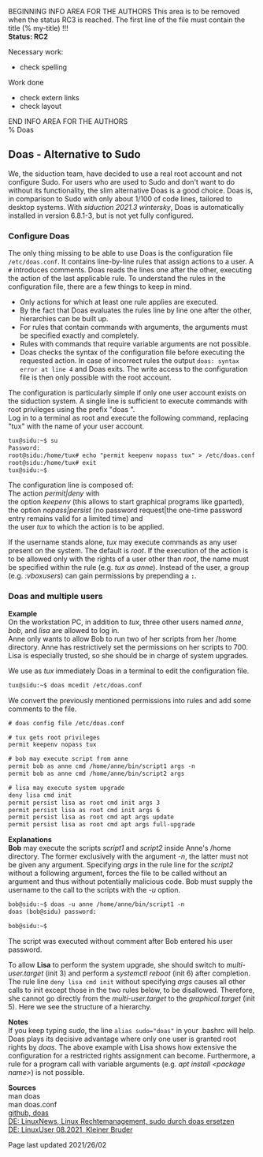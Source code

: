 BEGINNING   INFO AREA FOR THE AUTHORS
This area is to be removed when the status RC3 is reached. The first line of the file must contain the title (% my-title) !!!  
**Status: RC2**

Necessary work:

+ check spelling  

Work done

+ check extern links  
+ check layout  

END   INFO AREA FOR THE AUTHORS  
% Doas

## Doas - Alternative to Sudo

We, the siduction team, have decided to use a real root account and not configure Sudo. For users who are used to Sudo and don't want to do without its functionality, the slim alternative Doas is a good choice. Doas is, in comparison to Sudo with only about 1/100 of code lines, tailored to desktop systems. With *siduction 2021.3 wintersky*, Doas is automatically installed in version 6.8.1-3, but is not yet fully configured.

### Configure Doas

The only thing missing to be able to use Doas is the configuration file `/etc/doas.conf`. It contains line-by-line rules that assign actions to a user. A `#` introduces comments. Doas reads the lines one after the other, executing the action of the last applicable rule. To understand the rules in the configuration file, there are a few things to keep in mind.  
- Only actions for which at least one rule applies are executed.
- By the fact that Doas evaluates the rules line by line one after the other, hierarchies can be built up.
- For rules that contain commands with arguments, the arguments must be specified exactly and completely.
- Rules with commands that require variable arguments are not possible.
- Doas checks the syntax of the configuration file before executing the requested action. In case of incorrect rules the output `doas: syntax error at line 4` and Doas exits. The write access to the configuration file is then only possible with the root account.

The configuration is particularly simple if only one user account exists on the siduction system. A single line is sufficient to execute commands with root privileges using the prefix "doas ".  
Log in to a terminal as root and execute the following command, replacing "tux" with the name of your user account. 

~~~txt
tux@sidu:~$ su
Password:
root@sidu:/home/tux# echo "permit keepenv nopass tux" > /etc/doas.conf
root@sidu:/home/tux# exit
tux@sidu:~$
~~~

The configuration line is composed of:  
The action *permit|deny* with  
the option *keepenv* (this allows to start graphical programs like gparted),  
the option *nopass|persist* (no password request|the one-time password entry remains valid for a limited time) and  
the user *tux* to which the action is to be applied.

If the username stands alone, *tux* may execute commands as any user present on the system. The default is *root*. If the execution of the action is to be allowed only with the rights of a user other than *root*, the name must be specified within the rule (e.g. *tux as anne*). Instead of the user, a group (e.g. *:vboxusers*) can gain permissions by prepending a **`:`**.

### Doas and multiple users

**Example**  
On the workstation PC, in addition to *tux*, three other users named *anne*, *bob*, and *lisa* are allowed to log in.  
Anne only wants to allow Bob to run two of her scripts from her /home directory. Anne has restrictively set the permissions on her scripts to 700.  
Lisa is especially trusted, so she should be in charge of system upgrades.

We use as *tux* immediately Doas in a terminal to edit the configuration file.

~~~txt
tux@sidu:~$ doas mcedit /etc/doas.conf
~~~

We convert the previously mentioned permissions into rules and add some comments to the file.

~~~txt
# doas config file /etc/doas.conf

# tux gets root privileges
permit keepenv nopass tux

# bob may execute script from anne
permit bob as anne cmd /home/anne/bin/script1 args -n
permit bob as anne cmd /home/anne/bin/script2 args

# lisa may execute system upgrade
deny lisa cmd init
permit persist lisa as root cmd init args 3
permit persist lisa as root cmd init args 6
permit persist lisa as root cmd apt args update
permit persist lisa as root cmd apt args full-upgrade
~~~

**Explanations**  
**Bob** may execute the scripts *script1* and *script2* inside Anne's /home directory. The former exclusively with the argument *-n*, the latter must not be given any argument. Specifying *args* in the rule line for the *script2* without a following argument, forces the file to be called without an argument and thus without potentially malicious code. Bob must supply the username to the call to the scripts with the *-u* option.

~~~txt
bob@sidu:~$ doas -u anne /home/anne/bin/script1 -n
doas (bob@sidu) password:

bob@sidu:~$
~~~

The script was executed without comment after Bob entered his user password.

To allow **Lisa** to perform the system upgrade, she should switch to *multi-user.target* (init 3) and perform a *systemctl reboot* (init 6) after completion. The rule line `deny lisa cmd init` without specifying *args* causes all other calls to init except those in the two rules below, to be disallowed. Therefore, she cannot go directly from the *multi-user.target* to the *graphical.target* (init 5). Here we see the structure of a hierarchy.

**Notes**  
If you keep typing *sudo*, the line `alias sudo="doas"` in your .bashrc will help.  
Doas plays its decisive advantage where only one user is granted root rights by *doas*. The above example with Lisa shows how extensive the configuration for a restricted rights assignment can become. Furthermore, a rule for a program call with variable arguments (e.g. *apt install \<package name\>*) is not possible.

**Sources**  
man doas  
man doas.conf  
[github, doas](https://github.com/slicer69/doas)  
[DE: LinuxNews, Linux Rechtemanagement, sudo durch doas ersetzen](https://linuxnews.de/2020/10/linux-rechtemanagement-sudo-durch-doas-ersetzen/)  
[DE: LinuxUser 08.2021, Kleiner Bruder](https://www.linux-community.de/ausgaben/linuxuser/2021/08/mit-doas-statt-sudo-administrative-aufgaben-erledigen/)

<div id="rev">Page last updated 2021/26/02</div>
